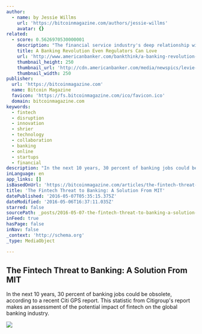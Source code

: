 ```yaml
---
author:
  - name: by Jessie Willms
    url: 'https://bitcoinmagazine.com/authors/jessie-willms'
    avatar: {}
related:
  - score: 0.5626970530000001
    description: "The financial service industry's deep relationship with information technology goes back nearly a century and a half, starting with the telegraph and a transatlantic cable that shortened the length of stock transactions between the U.S. and U.K. from six weeks to a single day. From that moment forward, technology and finance were inseparable."
    title: A Banking Revolution Even Regulators Can Love
    url: 'http://www.americanbanker.com/bankthink/a-banking-revolution-that-even-regulators-can-love-1075655-1.html'
    thumbnail_height: 250
    thumbnail_url: 'http://cdn.americanbanker.com/media/newspics/levie-aaron-250.jpg'
    thumbnail_width: 250
publisher:
  url: 'https://bitcoinmagazine.com'
  name: Bitcoin Magazine
  favicon: 'https://fs.bitcoinmagazine.com/ico/favicon.ico'
  domain: bitcoinmagazine.com
keywords:
  - fintech
  - disruption
  - innovation
  - shrier
  - technology
  - collaboration
  - banking
  - online
  - startups
  - financial
description: "In the next 10 years, 30 percent of banking jobs could be obsolete, according to a recent Citi GPS report. This statistic from Citigroup's report makes an assessment of the potential impact of fintech on the global banking industry."
inLanguage: en
app_links: []
isBasedOnUrl: 'https://bitcoinmagazine.com/articles/the-fintech-threat-to-banking-a-solution-from-mit-1462550378'
title: 'The Fintech Threat to Banking: A Solution From MIT'
datePublished: '2016-05-07T05:35:15.375Z'
dateModified: '2016-05-06T16:37:11.035Z'
starred: false
sourcePath: _posts/2016-05-07-the-fintech-threat-to-banking-a-solution-from-mit.md
inFeed: true
hasPage: false
inNav: false
_context: 'http://schema.org'
_type: MediaObject

---
```

<article style=""><h1>The Fintech Threat to Banking: A Solution From MIT</h1><p>In the next 10 years, 30 percent of banking jobs could be obsolete, according to a recent Citi GPS report. This statistic from Citigroup's report makes an assessment of the potential impact of fintech on the global banking industry.</p><img src="https://fs.bitcoinmagazine.com/img/articles/the-fintech-threat-to-banking-a-solution-from-mit.jpg" /></article>
